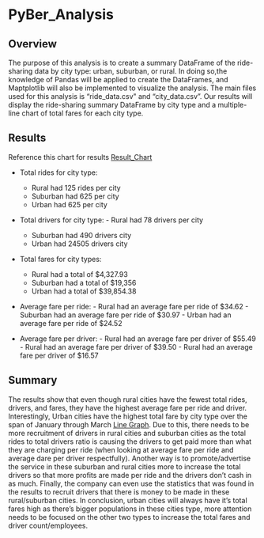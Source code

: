 # PyBer_Analysis

## Overview
The purpose of this analysis is to create a summary DataFrame of the ride-sharing data by city type: urban, suburban, or rural. In doing so,the knowledge of Pandas will be applied to create the DataFrames, and Maptplotlib will also be implemented to visualize the analysis. The main files used for this analysis is “ride_data.csv" and “city_data.csv”. Our results will display the ride-sharing summary DataFrame by city
type and a multiple-line chart of total fares for each city type.

## Results
Reference this chart for results [Result_Chart](https://github.com/josafathpelayo/PyBer_Analysis/blob/main/analysis/Challange_Chart.png)
- Total rides for city type:
	- Rural had 125 rides per city
	- Suburban had 625 per city
	- Urban had 625 per city

- Total drivers for city type:
      	- Rural had 78 drivers per city
	- Suburban had 490 drivers city
	- Urban had 24505 drivers city
	
- Total fares for city types:
 	- Rural had a total of  $4,327.93
	- Suburban had a total of $19,356
	- Urban had a total of $39,854.38
	

- Average fare per ride:
      - Rural had an average fare per ride of $34.62
      - Suburban had an average fare per ride of $30.97
      - Urban had an average fare per ride of $24.52
	
- Average fare per driver:
      - Rural had an average fare per driver of $55.49
      - Rural had an average fare per driver of $39.50
      - Rural had an average fare per driver of $16.57

## Summary
The results show that even though rural cities have the fewest total rides, drivers, and fares, they have the highest average fare per ride and driver. Interestingly, Urban cities have the highest total fare by city type over the span of January through March [Line Graph](https://github.com/josafathpelayo/PyBer_Analysis/blob/main/analysis/Pyber_summary.png). Due to this, there needs to be more recruitment of drivers in rural cities and suburban cities as the total rides to total drivers ratio is causing the drivers to get paid more than what they are charging per ride (when looking at average fare per ride and average dare per driver respectfully). Another way is to promote/advertise the service in these suburban and rural cities more to increase the total drivers so that more profits are made per ride and the drivers don’t cash in as much. Finally, the company can even use the statistics that was found in the results to recruit drivers that there is money to be made in these rural/suburban cities. In conclusion, urban cities will always have it’s total fares high as there’s bigger populations in these cities type, more attention needs to be focused on the other two types to increase the total fares and driver count/employees. 
      
      
	



